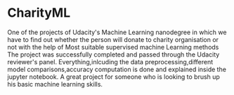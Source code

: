 # CharityML
One of the projects of Udacity's Machine Learning nanodegree in which we have to find out whether the person will donate to charity organisation or not with the help of Most suitable supervised machine Learning methods 
The project was successfully completed and passed through the Udacity reviewer's panel.
Everything,inlcuding the data preprocessing,different model comparisons,accuracy computation is done and explained inside the jupyter notebook.
A great project for someone who is looking to brush up his basic machine learning skills.
